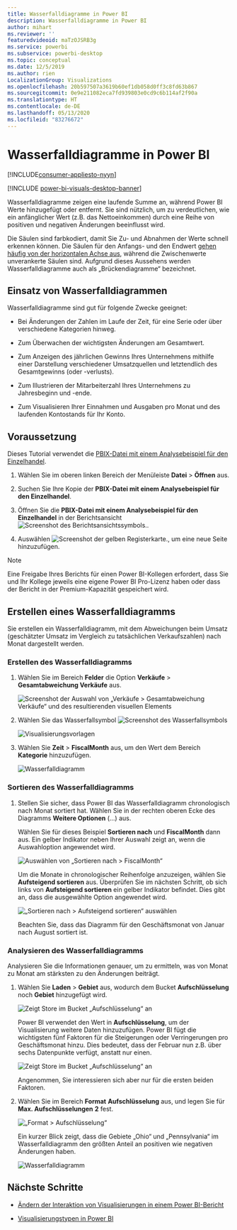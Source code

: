 ```yaml
---
title: Wasserfalldiagramme in Power BI
description: Wasserfalldiagramme in Power BI
author: mihart
ms.reviewer: ''
featuredvideoid: maTzOJSRB3g
ms.service: powerbi
ms.subservice: powerbi-desktop
ms.topic: conceptual
ms.date: 12/5/2019
ms.author: rien
LocalizationGroup: Visualizations
ms.openlocfilehash: 20b597507a3619b60ef1db058d0ff3c8fd63b867
ms.sourcegitcommit: 0e9e211082eca7fd939803e0cd9c6b114af2f90a
ms.translationtype: HT
ms.contentlocale: de-DE
ms.lasthandoff: 05/13/2020
ms.locfileid: "83276672"
---
```

# <a name="waterfall-charts-in-power-bi"></a>Wasserfalldiagramme in Power BI

[!INCLUDE[consumer-appliesto-nyyn](../includes/consumer-appliesto-nyyn.md)]

[!INCLUDE [power-bi-visuals-desktop-banner](../includes/power-bi-visuals-desktop-banner.md)]

Wasserfalldiagramme zeigen eine laufende Summe an, während Power BI Werte hinzugefügt oder entfernt. Sie sind nützlich, um zu verdeutlichen, wie ein anfänglicher Wert (z.B. das Nettoeinkommen) durch eine Reihe von positiven und negativen Änderungen beeinflusst wird.

Die Säulen sind farbkodiert, damit Sie Zu- und Abnahmen der Werte schnell erkennen können. Die Säulen für den Anfangs- und den Endwert [gehen häufig von der horizontalen Achse aus](https://support.office.com/article/Create-a-waterfall-chart-in-Office-2016-for-Windows-8de1ece4-ff21-4d37-acd7-546f5527f185#BKMK_Float "Starten Sie auf der horizontalen Achse"), während die Zwischenwerte unverankerte Säulen sind. Aufgrund dieses Aussehens werden Wasserfalldiagramme auch als „Brückendiagramme“ bezeichnet.

## <a name="when-to-use-a-waterfall-chart"></a>Einsatz von Wasserfalldiagrammen

Wasserfalldiagramme sind gut für folgende Zwecke geeignet:

* Bei Änderungen der Zahlen im Laufe der Zeit, für eine Serie oder über verschiedene Kategorien hinweg.

* Zum Überwachen der wichtigsten Änderungen am Gesamtwert.

* Zum Anzeigen des jährlichen Gewinns Ihres Unternehmens mithilfe einer Darstellung verschiedener Umsatzquellen und letztendlich des Gesamtgewinns (oder -verlusts).

* Zum Illustrieren der Mitarbeiterzahl Ihres Unternehmens zu Jahresbeginn und -ende.

* Zum Visualisieren Ihrer Einnahmen und Ausgaben pro Monat und des laufenden Kontostands für Ihr Konto.

## <a name="prerequisite"></a>Voraussetzung

Dieses Tutorial verwendet die [PBIX-Datei mit einem Analysebeispiel für den Einzelhandel](https://download.microsoft.com/download/9/6/D/96DDC2FF-2568-491D-AAFA-AFDD6F763AE3/Retail%20Analysis%20Sample%20PBIX.pbix).

1. Wählen Sie im oberen linken Bereich der Menüleiste **Datei** > **Öffnen** aus.
   
2. Suchen Sie Ihre Kopie der **PBIX-Datei mit einem Analysebeispiel für den Einzelhandel**.

1. Öffnen Sie die **PBIX-Datei mit einem Analysebeispiel für den Einzelhandel** in der Berichtsansicht ![Screenshot des Berichtsansichtssymbols.](media/power-bi-visualization-kpi/power-bi-report-view.png).

1. Auswählen ![Screenshot der gelben Registerkarte.,](media/power-bi-visualization-kpi/power-bi-yellow-tab.png) um eine neue Seite hinzuzufügen.

> [!NOTE]
> Eine Freigabe Ihres Berichts für einen Power BI-Kollegen erfordert, dass Sie und Ihr Kollege jeweils eine eigene Power BI Pro-Lizenz haben oder dass der Bericht in der Premium-Kapazität gespeichert wird.    

## <a name="create-a-waterfall-chart"></a>Erstellen eines Wasserfalldiagramms

Sie erstellen ein Wasserfalldiagramm, mit dem Abweichungen beim Umsatz (geschätzter Umsatz im Vergleich zu tatsächlichen Verkaufszahlen) nach Monat dargestellt werden.

### <a name="build-the-waterfall-chart"></a>Erstellen des Wasserfalldiagramms

1. Wählen Sie im Bereich **Felder** die Option **Verkäufe** > **Gesamtabweichung Verkäufe** aus.

   ![Screenshot der Auswahl von „Verkäufe > Gesamtabweichung Verkäufe“ und des resultierenden visuellen Elements](media/power-bi-visualization-waterfall-charts/power-bi-bar.png)

1. Wählen Sie das Wasserfallsymbol ![Screenshot des Wasserfallsymbols](media/power-bi-visualization-waterfall-charts/power-bi-waterfall-icon.png)

    ![Visualisierungsvorlagen](media/power-bi-visualization-waterfall-charts/convert-waterfall.png)

1. Wählen Sie **Zeit** > **FiscalMonth** aus, um den Wert dem Bereich **Kategorie** hinzuzufügen.

    ![Wasserfalldiagramm](media/power-bi-visualization-waterfall-charts/power-bi-waterfall-month.png)

### <a name="sort-the-waterfall-chart"></a>Sortieren des Wasserfalldiagramms

1. Stellen Sie sicher, dass Power BI das Wasserfalldiagramm chronologisch nach Monat sortiert hat. Wählen Sie in der rechten oberen Ecke des Diagramms **Weitere Optionen** (...) aus.

    Wählen Sie für dieses Beispiel **Sortieren nach** und **FiscalMonth** dann aus. Ein gelber Indikator neben Ihrer Auswahl zeigt an, wenn die Auswahloption angewendet wird.

    ![Auswählen von „Sortieren nach > FiscalMonth“](media/power-bi-visualization-waterfall-charts/power-bi-sort-by-fiscalmonth.png)
    
    Um die Monate in chronologischer Reihenfolge anzuzeigen, wählen Sie **Aufsteigend sortieren** aus. Überprüfen Sie im nächsten Schritt, ob sich links von **Aufsteigend sortieren** ein gelber Indikator befindet. Dies gibt an, dass die ausgewählte Option angewendet wird.

    ![„Sortieren nach > Aufsteigend sortieren“ auswählen](media/power-bi-visualization-waterfall-charts/power-bi-waterfall-ascending.png)

    

    Beachten Sie, dass das Diagramm für den Geschäftsmonat von Januar nach August sortiert ist.  

### <a name="explore-the-waterfall-chart"></a>Analysieren des Wasserfalldiagramms

Analysieren Sie die Informationen genauer, um zu ermitteln, was von Monat zu Monat am stärksten zu den Änderungen beiträgt.

1.  Wählen Sie **Laden** > **Gebiet** aus, wodurch dem Bucket **Aufschlüsselung** noch **Gebiet** hinzugefügt wird.

    ![Zeigt Store im Bucket „Aufschlüsselung“ an](media/power-bi-visualization-waterfall-charts/power-bi-waterfall-breakdown.png)

    Power BI verwendet den Wert in **Aufschlüsselung**, um der Visualisierung weitere Daten hinzuzufügen. Power BI fügt die wichtigsten fünf Faktoren für die Steigerungen oder Verringerungen pro Geschäftsmonat hinzu. Dies bedeutet, dass der Februar nun z.B. über sechs Datenpunkte verfügt, anstatt nur einen.  

    ![Zeigt Store im Bucket „Aufschlüsselung“ an](media/power-bi-visualization-waterfall-charts/power-bi-waterfall-breakdown-default.png)

    Angenommen, Sie interessieren sich aber nur für die ersten beiden Faktoren.

1. Wählen Sie im Bereich **Format** **Aufschlüsselung** aus, und legen Sie für **Max. Aufschlüsselungen** **2** fest.

    ![„Format > Aufschlüsselung“](media/power-bi-visualization-waterfall-charts/power-bi-waterfall-breakdown-two.png)

    Ein kurzer Blick zeigt, dass die Gebiete „Ohio“ und „Pennsylvania“ im Wasserfalldiagramm den größten Anteil an positiven wie negativen Änderungen haben.

    ![Wasserfalldiagramm](media/power-bi-visualization-waterfall-charts/power-bi-axis-waterfall.png)

## <a name="next-steps"></a>Nächste Schritte

* [Ändern der Interaktion von Visualisierungen in einem Power BI-Bericht](../create-reports/service-reports-visual-interactions.md)

* [Visualisierungstypen in Power BI](power-bi-visualization-types-for-reports-and-q-and-a.md)

